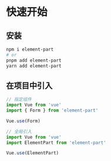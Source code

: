 # 快速开始

## 安装

```bash
npm i element-part
# or 
pnpm add element-part
yarn add element-part
```

## 在项目中引入

```ts
// 指定组件
import Vue from 'vue'
import { Form } from 'element-part'

Vue.use(Form)

// 全局引入
import Vue from 'vue'
import ElementPart from 'element-part'

Vue.use(ElementPart)
```
